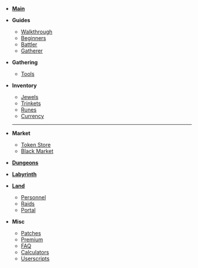 <!-- docs/_sidebar.md -->

* [**Main**](/)

* **Guides**

  * [Walkthrough](guides/walkthrough.md)
  * [Beginners](guides/beginners.md)
  * [Battler](guides/battling.md)
  * [Gatherer](guides/gatherer.md)

* **Gathering**

  * [Tools](gathering/tools.md)

* **Inventory**
  * [Jewels](inventory/jewels.md)
  * [Trinkets](inventory/trinkets.md)
  * [Runes](inventory/runes.md)
  * [Currency](inventory/currency.md)
  ---


  
* **Market**
  * [Token Store](market/tokenstore.md)
  * [Black Market](market/blackmarket.md)

* [**Dungeons**](dungeons.md)

* [**Labyrinth**](labyrinth.md)


* [**Land**](land.md)

  * [Personnel](land/personnel.md)
  * [Raids](land/raids.md)
  * [Portal](land/portal.md)

* **Misc**

  * [Patches](patches.md)
  * [Premium](premium.md)
  * [FAQ](faq.md)
  * [Calculators](calculators.md)
  * [Userscripts](userscripts.md)
